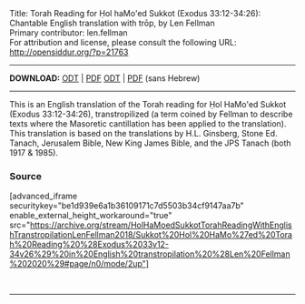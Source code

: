 <html>
<head></head>
<body>
Title: Torah Reading for Ḥol haMo'ed Sukkot (Exodus 33:12-34:26): Chantable English translation with trōp, by Len Fellman<br />
Primary contributor: len.fellman<br />
For attribution and license, please consult the following URL: <a href="http://opensiddur.org/?p=21763">http://opensiddur.org/?p=21763</a>
<p />
<hr />


<strong>DOWNLOAD:</strong> 
<a href="https://archive.org/download/HolHaMoedSukkotTorahReadingWithEnglishTranstropilationLenFellman2018/Sukkot%20Hol%20HaMo%27ed%20Torah%20Reading%20%28Exodus%2033v12-34v26%29%20in%20English%20transtropilation%20%28Len%20Fellman%202020%29.odt">ODT</a> | <a href="https://archive.org/download/HolHaMoedSukkotTorahReadingWithEnglishTranstropilationLenFellman2018/Sukkot%20Hol%20HaMo%27ed%20Torah%20Reading%20%28Exodus%2033v12-34v26%29%20in%20English%20transtropilation%20%28Len%20Fellman%202020%29.pdf">PDF</a> 
<a href="https://archive.org/download/HolHaMoedSukkotTorahReadingWithEnglishTranstropilationLenFellman2018/Sukkot%20Hol%20HaMo%27ed%20Torah%20Reading%20%28Exodus%2033v12-34v26%29%20in%20English%20transtropilation%20%28Len%20Fellman%202020%29%20-%20english%20only.odt">ODT</a> | <a href="https://archive.org/download/HolHaMoedSukkotTorahReadingWithEnglishTranstropilationLenFellman2018/Sukkot%20Hol%20HaMo%27ed%20Torah%20Reading%20%28Exodus%2033v12-34v26%29%20in%20English%20transtropilation%20%28Len%20Fellman%202020%29%20-%20english%20only.pdf">PDF</a> (sans Hebrew)

<hr />

This is an English translation of the Torah reading for Ḥol HaMo'ed Sukkot (Exodus 33:12-34:26), transtropilized (a term coined by Fellman to describe texts where the Masoretic cantillation has been applied to the translation). This translation is based on the translations by H.L. Ginsberg, Stone Ed. Tanach, Jerusalem Bible, New King James Bible, and the JPS Tanach (both 1917 & 1985).

<h3>Source</h3>

[advanced_iframe securitykey="be1d939e6a1b36109171c7d5503b34cf9147aa7b" enable_external_height_workaround="true" src="https://archive.org/stream/HolHaMoedSukkotTorahReadingWithEnglishTranstropilationLenFellman2018/Sukkot%20Hol%20HaMo%27ed%20Torah%20Reading%20%28Exodus%2033v12-34v26%29%20in%20English%20transtropilation%20%28Len%20Fellman%202020%29#page/n0/mode/2up"]

&nbsp;

<hr />

&nbsp;
</body>
</html>